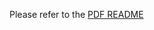 Please refer to the [PDF README](https://github.com/urosolia/LMPC_SimpleExample/blob/master/PDF_README.pdf)